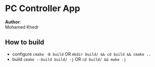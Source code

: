 # PC Controller App
**Author**:  
Mohamed Khedr

## How to build
- configure `cmake -B build` OR `mkdir build/ && cd build && cmake ..`
- build `cmake --build build/ -j` OR `cd build/ && make -j`